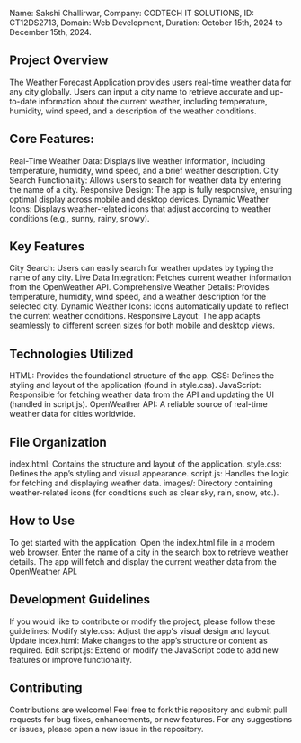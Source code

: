 Name: Sakshi Challirwar,
Company: CODTECH IT SOLUTIONS,
ID: CT12DS2713,
Domain: Web Development,
Duration: October 15th, 2024 to December 15th, 2024.

## Project Overview
The Weather Forecast Application provides users real-time weather data for any city globally. Users can input a city name to retrieve accurate and up-to-date information about the current weather, including temperature, humidity, wind speed, and a description of the weather conditions.
## Core Features:
Real-Time Weather Data: Displays live weather information, including temperature, humidity, wind speed, and a brief weather description.
City Search Functionality: Allows users to search for weather data by entering the name of a city.
Responsive Design: The app is fully responsive, ensuring optimal display across mobile and desktop devices.
Dynamic Weather Icons: Displays weather-related icons that adjust according to weather conditions (e.g., sunny, rainy, snowy).
## Key Features
City Search: Users can easily search for weather updates by typing the name of any city.
Live Data Integration: Fetches current weather information from the OpenWeather API.
Comprehensive Weather Details: Provides temperature, humidity, wind speed, and a weather description for the selected city.
Dynamic Weather Icons: Icons automatically update to reflect the current weather conditions.
Responsive Layout: The app adapts seamlessly to different screen sizes for both mobile and desktop views.
## Technologies Utilized
HTML: Provides the foundational structure of the app.
CSS: Defines the styling and layout of the application (found in style.css).
JavaScript: Responsible for fetching weather data from the API and updating the UI (handled in script.js).
OpenWeather API: A reliable source of real-time weather data for cities worldwide.
## File Organization
index.html: Contains the structure and layout of the application.
style.css: Defines the app’s styling and visual appearance.
script.js: Handles the logic for fetching and displaying weather data.
images/: Directory containing weather-related icons (for conditions such as clear sky, rain, snow, etc.).
## How to Use
To get started with the application:
Open the index.html file in a modern web browser.
Enter the name of a city in the search box to retrieve weather details.
The app will fetch and display the current weather data from the OpenWeather API.
## Development Guidelines
If you would like to contribute or modify the project, please follow these guidelines:
Modify style.css: Adjust the app's visual design and layout.
Update index.html: Make changes to the app’s structure or content as required.
Edit script.js: Extend or modify the JavaScript code to add new features or improve functionality.
## Contributing
Contributions are welcome! Feel free to fork this repository and submit pull requests for bug fixes, enhancements, or new features. For any suggestions or issues, please open a new issue in the repository.

